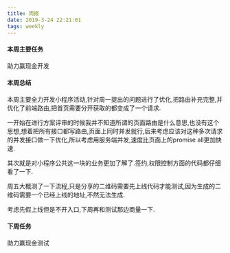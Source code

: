 ```yaml
---
title: 周报
date: 2019-3-24 22:21:01
tags: weekly
---
```


#### 本周主要任务

助力赢现金开发

#### 本周总结

本周主要全力开发小程序活动,针对周一提出的问题进行了优化,把路由补充完整,并优化了前端路由,把首页需要分开获取的都变成了一个请求.

一开始在进行方案评审的时候我并不知道所谓的页面路由是什么意思,也没有这个思想,想着把所有接口都写路由,页面上同时并发就行,后来考虑应该对这种多次请求的并发接口做一下优化,所以考虑用服务端并发,速度比页面上的promise all更加快速.

其次就是对小程序公共这一块的业务更加了解了.签约,权限控制方面的代码都仔细看了一下.

周五大概测了一下流程,只是分享的二维码需要先上线代码才能测试,因为生成的二维码需要一个已经上线的地址,不然无法生成.

考虑先假上线但是不开入口,下周再和测试那边商量一下.

#### 下周任务

助力赢现金测试